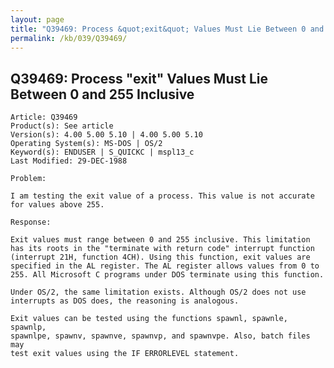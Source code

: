 ```yaml
---
layout: page
title: "Q39469: Process &quot;exit&quot; Values Must Lie Between 0 and 255 Inclusive"
permalink: /kb/039/Q39469/
---
```


## Q39469: Process &quot;exit&quot; Values Must Lie Between 0 and 255 Inclusive

	Article: Q39469
	Product(s): See article
	Version(s): 4.00 5.00 5.10 | 4.00 5.00 5.10
	Operating System(s): MS-DOS | OS/2
	Keyword(s): ENDUSER | S_QUICKC | mspl13_c
	Last Modified: 29-DEC-1988
	
	Problem:
	
	I am testing the exit value of a process. This value is not accurate
	for values above 255.
	
	Response:
	
	Exit values must range between 0 and 255 inclusive. This limitation
	has its roots in the "terminate with return code" interrupt function
	(interrupt 21H, function 4CH). Using this function, exit values are
	specified in the AL register. The AL register allows values from 0 to
	255. All Microsoft C programs under DOS terminate using this function.
	
	Under OS/2, the same limitation exists. Although OS/2 does not use
	interrupts as DOS does, the reasoning is analogous.
	
	Exit values can be tested using the functions spawnl, spawnle, spawnlp,
	spawnlpe, spawnv, spawnve, spawnvp, and spawnvpe. Also, batch files may
	test exit values using the IF ERRORLEVEL statement.
